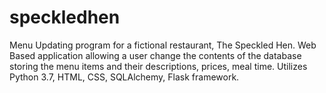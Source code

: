 # speckledhen

Menu Updating program for a fictional restaurant, The Speckled Hen.
Web Based application allowing a user change the contents of the database storing the menu items and their descriptions, prices, meal time.
Utilizes Python 3.7, HTML, CSS, SQLAlchemy, Flask framework.
